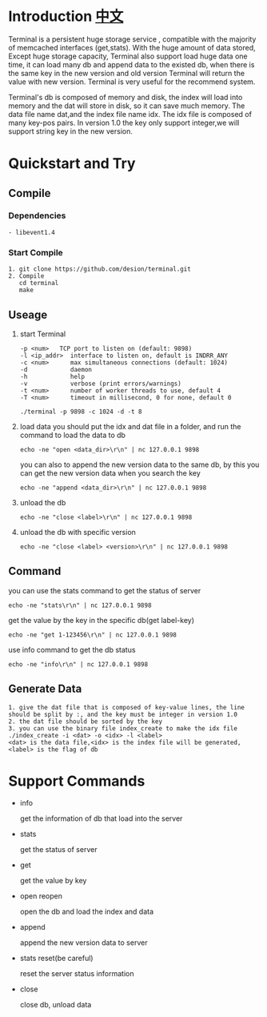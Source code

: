 # Introduction [中文](https://github.com/desion/terminal/blob/master/README_CN.md)
  Terminal is a persistent huge storage service , compatible with the majority of memcached interfaces (get,stats). With the huge amount of data stored,  Except huge storage capacity, Terminal also support load huge data one time, it can load many db and append data to the existed db, when there is the same key in the new version and old version Terminal will return the value with new version. Terminal is very useful for the recommend system.
  
  Terminal's db is composed of memory and disk, the index will load into memory and the dat will store in disk, so it can save much memory. The data file name dat,and the index file name idx. The idx file is composed of many key-pos pairs. In version 1.0 the key only support integer,we will support string key in the new version.

# Quickstart and Try
## Compile
### Dependencies
    - libevent1.4
### Start Compile
    1. git clone https://github.com/desion/terminal.git
    2. Compile
       cd terminal
       make
## Useage
   1. start Terminal
      ```
      -p <num>   TCP port to listen on (default: 9898)
      -l <ip_addr>  interface to listen on, default is INDRR_ANY
      -c <num>      max simultaneous connections (default: 1024)
      -d            daemon
      -h            help
      -v            verbose (print errors/warnings)
      -t <num>      number of worker threads to use, default 4
      -T <num>      timeout in millisecond, 0 for none, default 0

      ./terminal -p 9898 -c 1024 -d -t 8
      ```
   2. load data
      you should put the idx and dat file in a folder, and run the command to load the data to db
      ```
      echo -ne "open <data_dir>\r\n" | nc 127.0.0.1 9898
      ```
      you can also to append the new version data to the same db, by this you can get the new version data when you search the key
      ```
      echo -ne "append <data_dir>\r\n" | nc 127.0.0.1 9898
      ```
   3. unload the db
      ```
      echo -ne "close <label>\r\n" | nc 127.0.0.1 9898
      ```
   4. unload the db with specific version
      ```
      echo -ne "close <label> <version>\r\n" | nc 127.0.0.1 9898
      ```

## Command
   you can use the stats command to get the status of server
   ```
   echo -ne "stats\r\n" | nc 127.0.0.1 9898
   ```
   get the value by the key in the specific db(get label-key) 
   ```
   echo -ne "get 1-123456\r\n" | nc 127.0.0.1 9898
   ```
   use info command to get the db status
   ```
   echo -ne "info\r\n" | nc 127.0.0.1 9898
   ```
## Generate Data
    1. give the dat file that is composed of key-value lines, the line should be split by :, and the key must be integer in version 1.0
    2. the dat file should be sorted by the key
    3. you can use the binary file index_create to make the idx file
    ./index_create -i <dat> -o <idx> -l <label>
    <dat> is the data file,<idx> is the index file will be generated,<label> is the flag of db

# Support Commands
  - info

    get the information of db that load into the server

  - stats

    get the status of server

  - get

    get the value by key

  - open reopen

    open the db and load the index and data
  
  - append

    append the new version data to server

  - stats reset(be careful)

    reset the server status information

  - close

    close db, unload data
